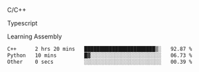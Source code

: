 <p>C/C++</p>
<p> Typescript</p>
<p>Learning Assembly</p>

<!--START_SECTION:waka-->

```txt
C++      2 hrs 20 mins   ███████████████████████▒░   92.87 %
Python   10 mins         █▓░░░░░░░░░░░░░░░░░░░░░░░   06.73 %
Other    0 secs          ░░░░░░░░░░░░░░░░░░░░░░░░░   00.39 %
```

<!--END_SECTION:waka-->
